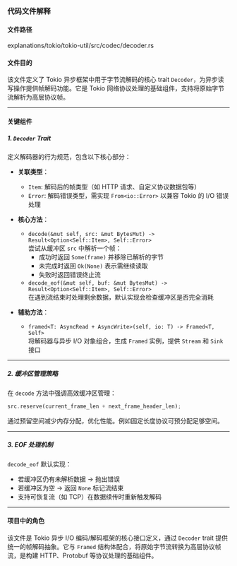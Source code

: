### 代码文件解释

#### 文件路径
explanations/tokio/tokio-util/src/codec/decoder.rs

#### 文件目的
该文件定义了 Tokio 异步框架中用于字节流解码的核心 trait `Decoder`，为异步读写操作提供帧解码功能。它是 Tokio 网络协议处理的基础组件，支持将原始字节流解析为高层协议帧。

---

#### 关键组件

##### 1. `Decoder` Trait
定义解码器的行为规范，包含以下核心部分：

- **关联类型**：
  - `Item`: 解码后的帧类型（如 HTTP 请求、自定义协议数据包等）
  - `Error`: 解码错误类型，需实现 `From<io::Error>` 以兼容 Tokio 的 I/O 错误处理

- **核心方法**：
  - `decode(&mut self, src: &mut BytesMut) -> Result<Option<Self::Item>, Self::Error>`  
    尝试从缓冲区 `src` 中解析一个帧：
    - 成功时返回 `Some(frame)` 并移除已解析的字节
    - 未完成时返回 `Ok(None)` 表示需继续读取
    - 失败时返回错误终止流
  - `decode_eof(&mut self, buf: &mut BytesMut) -> Result<Option<Self::Item>, Self::Error>`  
    在遇到流结束时处理剩余数据，默认实现会检查缓冲区是否完全消耗

- **辅助方法**：
  - `framed<T: AsyncRead + AsyncWrite>(self, io: T) -> Framed<T, Self>`  
    将解码器与异步 I/O 对象组合，生成 `Framed` 实例，提供 `Stream` 和 `Sink` 接口

---

##### 2. 缓冲区管理策略
在 `decode` 方法中强调高效缓冲区管理：
```rust
src.reserve(current_frame_len + next_frame_header_len);
```
通过预留空间减少内存分配，优化性能。例如固定长度协议可预分配足够空间。

---

##### 3. EOF 处理机制
`decode_eof` 默认实现：
- 若缓冲区仍有未解析数据 → 抛出错误
- 若缓冲区为空 → 返回 `None` 标记流结束
- 支持可恢复流（如 TCP）在数据续传时重新触发解码

---

#### 项目中的角色
该文件是 Tokio 异步 I/O 编码/解码框架的核心接口定义，通过 `Decoder` trait 提供统一的帧解码抽象。它与 `Framed` 结构体配合，将原始字节流转换为高层协议帧流，是构建 HTTP、Protobuf 等协议处理的基础组件。

